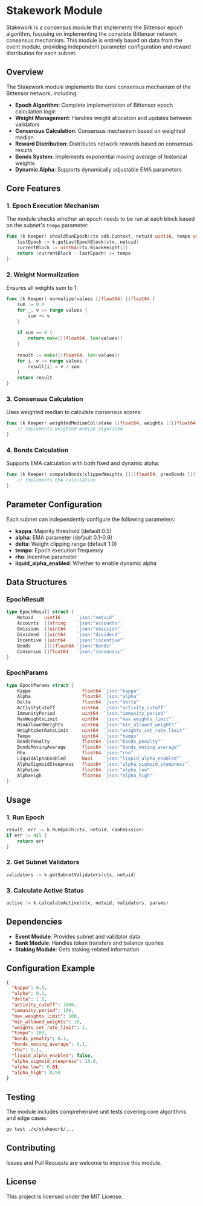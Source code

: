 # Stakework Module

Stakework is a consensus module that implements the Bittensor epoch algorithm, focusing on implementing the complete Bittensor network consensus mechanism. This module is entirely based on data from the event module, providing independent parameter configuration and reward distribution for each subnet.

## Overview

The Stakework module implements the core consensus mechanism of the Bittensor network, including:

- **Epoch Algorithm**: Complete implementation of Bittensor epoch calculation logic
- **Weight Management**: Handles weight allocation and updates between validators
- **Consensus Calculation**: Consensus mechanism based on weighted median
- **Reward Distribution**: Distributes network rewards based on consensus results
- **Bonds System**: Implements exponential moving average of historical weights
- **Dynamic Alpha**: Supports dynamically adjustable EMA parameters

## Core Features

### 1. Epoch Execution Mechanism

The module checks whether an epoch needs to be run at each block based on the subnet's `tempo` parameter:

```go
func (k Keeper) shouldRunEpoch(ctx sdk.Context, netuid uint16, tempo uint64) bool {
    lastEpoch := k.getLastEpochBlock(ctx, netuid)
    currentBlock := uint64(ctx.BlockHeight())
    return (currentBlock - lastEpoch) >= tempo
}
```

### 2. Weight Normalization

Ensures all weights sum to 1:

```go
func (k Keeper) normalize(values []float64) []float64 {
    sum := 0.0
    for _, v := range values {
        sum += v
    }
    
    if sum == 0 {
        return make([]float64, len(values))
    }
    
    result := make([]float64, len(values))
    for i, v := range values {
        result[i] = v / sum
    }
    return result
}
```

### 3. Consensus Calculation

Uses weighted median to calculate consensus scores:

```go
func (k Keeper) weightedMedianCol(stake []float64, weights [][]float64, kappa float64) []float64 {
    // Implements weighted median algorithm
}
```

### 4. Bonds Calculation

Supports EMA calculation with both fixed and dynamic alpha:

```go
func (k Keeper) computeBonds(clippedWeights [][]float64, prevBonds [][]float64, alpha float64) [][]float64 {
    // Implements EMA calculation
}
```

## Parameter Configuration

Each subnet can independently configure the following parameters:

- **kappa**: Majority threshold (default 0.5)
- **alpha**: EMA parameter (default 0.1-0.9)
- **delta**: Weight clipping range (default 1.0)
- **tempo**: Epoch execution frequency
- **rho**: Incentive parameter
- **liquid_alpha_enabled**: Whether to enable dynamic alpha

## Data Structures

### EpochResult

```go
type EpochResult struct {
    Netuid    uint16      `json:"netuid"`
    Accounts  []string    `json:"accounts"`
    Emission  []uint64    `json:"emission"`
    Dividend  []uint64    `json:"dividend"`
    Incentive []uint64    `json:"incentive"`
    Bonds     [][]float64 `json:"bonds"`
    Consensus []float64   `json:"consensus"`
}
```

### EpochParams

```go
type EpochParams struct {
    Kappa                   float64 `json:"kappa"`
    Alpha                   float64 `json:"alpha"`
    Delta                   float64 `json:"delta"`
    ActivityCutoff          uint64  `json:"activity_cutoff"`
    ImmunityPeriod          uint64  `json:"immunity_period"`
    MaxWeightsLimit         uint64  `json:"max_weights_limit"`
    MinAllowedWeights       uint64  `json:"min_allowed_weights"`
    WeightsSetRateLimit     uint64  `json:"weights_set_rate_limit"`
    Tempo                   uint64  `json:"tempo"`
    BondsPenalty            float64 `json:"bonds_penalty"`
    BondsMovingAverage      float64 `json:"bonds_moving_average"`
    Rho                     float64 `json:"rho"`
    LiquidAlphaEnabled      bool    `json:"liquid_alpha_enabled"`
    AlphaSigmoidSteepness   float64 `json:"alpha_sigmoid_steepness"`
    AlphaLow                float64 `json:"alpha_low"`
    AlphaHigh               float64 `json:"alpha_high"`
}
```

## Usage

### 1. Run Epoch

```go
result, err := k.RunEpoch(ctx, netuid, raoEmission)
if err != nil {
    return err
}
```

### 2. Get Subnet Validators

```go
validators := k.getSubnetValidators(ctx, netuid)
```

### 3. Calculate Active Status

```go
active := k.calculateActive(ctx, netuid, validators, params)
```

## Dependencies

- **Event Module**: Provides subnet and validator data
- **Bank Module**: Handles token transfers and balance queries
- **Staking Module**: Gets staking-related information

## Configuration Example

```json
{
  "kappa": 0.5,
  "alpha": 0.1,
  "delta": 1.0,
  "activity_cutoff": 1000,
  "immunity_period": 100,
  "max_weights_limit": 100,
  "min_allowed_weights": 10,
  "weights_set_rate_limit": 1,
  "tempo": 100,
  "bonds_penalty": 0.1,
  "bonds_moving_average": 0.1,
  "rho": 0.1,
  "liquid_alpha_enabled": false,
  "alpha_sigmoid_steepness": 10.0,
  "alpha_low": 0.01,
  "alpha_high": 0.99
}
```

## Testing

The module includes comprehensive unit tests covering core algorithms and edge cases:

```bash
go test ./x/stakework/...
```

## Contributing

Issues and Pull Requests are welcome to improve this module.

## License

This project is licensed under the MIT License.